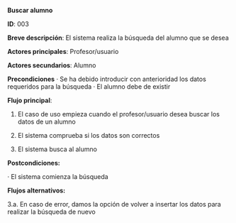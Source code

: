 
**Buscar alumno**

**ID**: 003

**Breve descripción**: El sistema realiza la búsqueda del alumno que se desea

**Actores principales**: Profesor/usuario

**Actores secundarios**: Alumno

**Precondiciones**
   · Se ha debido introducir con anterioridad los datos requeridos para la búsqueda
   · El alumno debe de existir

**Flujo principal**:

   1. El caso de uso empieza cuando el profesor/usuario desea buscar los datos de un alumno

   2. El sistema comprueba si los datos son correctos

   3. El sistema busca al alumno

**Postcondiciones:**

   · El sistema comienza la búsqueda

**Flujos alternativos:**

   3.a. En caso de error, damos la opción de volver a insertar los datos para realizar la búsqueda de nuevo
